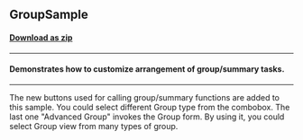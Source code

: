 ## GroupSample
#### [Download as zip](https://grapecity.github.io/DownGit/#/home?url=https://github.com/GrapeCity/ComponentOne-WPF-Samples/tree/master/NET_462/GanttView/CS/GroupSample/GroupSample)
____
#### Demonstrates how to customize arrangement of group/summary tasks.
____
The new buttons used for calling group/summary 
functions are added to this sample. You could select 
different Group type from the combobox. The last one 
"Advanced Group" invokes the Group form. By using it, 
you could select Group view from many types of group.


